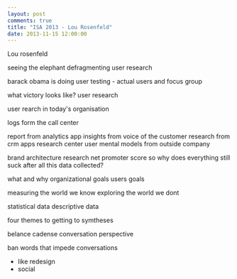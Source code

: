 ```yaml
---
layout: post
comments: true
title: "ISA 2013 - Lou Rosenfeld"
date: 2013-11-15 12:00:00
---
```


Lou rosenfeld

seeing the elephant defragmenting user research

barack obama is doing user testing - actual users and focus group

what victory looks like? user research

user rearch in today's organisation

logs form the call center

report from analytics app
insights from voice of the customer research
from crm apps
research center
user mental models from outside company

brand architecture research
net promoter score
so why does everything still suck after all this data collected?

what and why
organizational goals
users goals

measuring the world we know
exploring the world we dont

statistical data
descriptive data

four themes to getting to symtheses

belance 
cadense
conversation
perspective

ban words that impede conversations
- like redesign
- social

